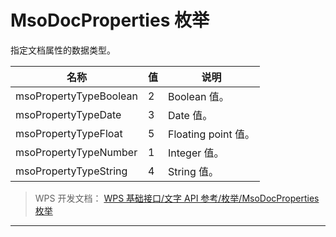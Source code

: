 # MsoDocProperties 枚举

指定文档属性的数据类型。

| 名称                   | 值  | 说明                |
|------------------------|-----|---------------------|
| msoPropertyTypeBoolean | 2   | Boolean 值。        |
| msoPropertyTypeDate    | 3   | Date 值。           |
| msoPropertyTypeFloat   | 5   | Floating point 值。 |
| msoPropertyTypeNumber  | 1   | Integer 值。        |
| msoPropertyTypeString  | 4   | String 值。         |

> WPS 开发文档： [WPS 基础接口/文字 API 参考/枚举/MsoDocProperties 枚举](https://qn.cache.wpscdn.cn/encs/doc/office_v19/topics/WPS%20%E5%9F%BA%E7%A1%80%E6%8E%A5%E5%8F%A3/%E6%96%87%E5%AD%97%20API%20%E5%8F%82%E8%80%83/%E6%9E%9A%E4%B8%BE/MsoDocProperties%20%E6%9E%9A%E4%B8%BE.html)

------------------------------------------------------------------------
